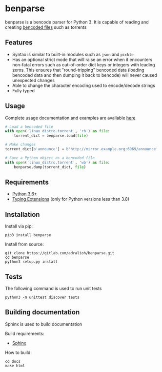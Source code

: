 # benparse
benparse is a bencode parser for Python 3. It is capable of reading and creating [bencoded files](https://en.wikipedia.org/wiki/Bencode) such as torrents

## Features
* Syntax is similar to built-in modules such as `json` and `pickle`
* Has an optional strict mode that will raise an error when it encounters non-fatal errors such as out-of-order dict keys or integers with leading zeros. This ensures that "round-tripping" bencoded data (loading bencoded data and then dumping it back to bencode) will never caused unexpected changes
* Able to change the character encoding used to encode/decode strings
* Fully typed

## Usage
Complete usage documentation and examples are available [here](https://adralioh.gitlab.io/benparse)

```python
# Load a bencoded file
with open('linux_distro.torrent', 'rb') as file:
    torrent_dict = benparse.load(file)

# Make changes
torrent_dict[b'announce'] = b'http://mirror.example.org:6969/announce'

# Save a Python object as a bencoded file
with open('linux_distro.torrent', 'wb') as file:
    benparse.dump(torrent_dict, file)
```

## Requirements
- [Python 3.6+](https://www.python.org/)
- [Typing Extensions](https://pypi.org/project/typing-extensions/) (only for Python versions less than 3.8)

## Installation
Install via pip:
```shell
pip3 install benparse
```

Install from source:
```shell
git clone https://gitlab.com/adralioh/benparse.git
cd benparse
python3 setup.py install
```

## Tests
The following command is used to run unit tests
```shell
python3 -m unittest discover tests
```

## Building documentation
Sphinx is used to build documentation

Build requirements:
- [Sphinx](https://www.sphinx-doc.org/)

How to build:
```shell
cd docs
make html
```

